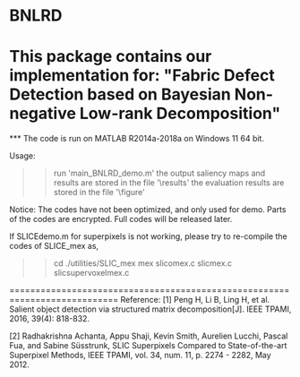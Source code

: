 # BNLRD
This package contains our implementation for:
"Fabric Defect Detection based on Bayesian  Non-negative Low-rank Decomposition"
===========================================================================
*** The code is run on MATLAB R2014a-2018a on Windows 11 64 bit.

Usage:
>> run 'main_BNLRD_demo.m'
>> the output saliency maps and results are stored in the file '\results'
>> the evaluation results are stored in the file '\figure'


Notice:
The codes have not been optimized, and only used for demo. 
Parts of the codes are encrypted. Full codes will be released later.

If SLICEdemo.m for superpixels is not working, please try to re-compile the codes of SLICE_mex as,
>> cd ./utilities/SLIC_mex
mex slicomex.c  slicmex.c  slicsupervoxelmex.c

===========================================================================
Reference:
[1] Peng H, Li B, Ling H, et al. Salient object detection via structured matrix decomposition[J]. IEEE TPAMI, 2016, 39(4): 818-832.

[2] Radhakrishna Achanta, Appu Shaji, Kevin Smith, Aurelien Lucchi, Pascal Fua, and Sabine Süsstrunk, SLIC Superpixels Compared to State-of-the-art Superpixel Methods, IEEE TPAMI, vol. 34, num. 11, p. 2274 - 2282, May 2012.

          
